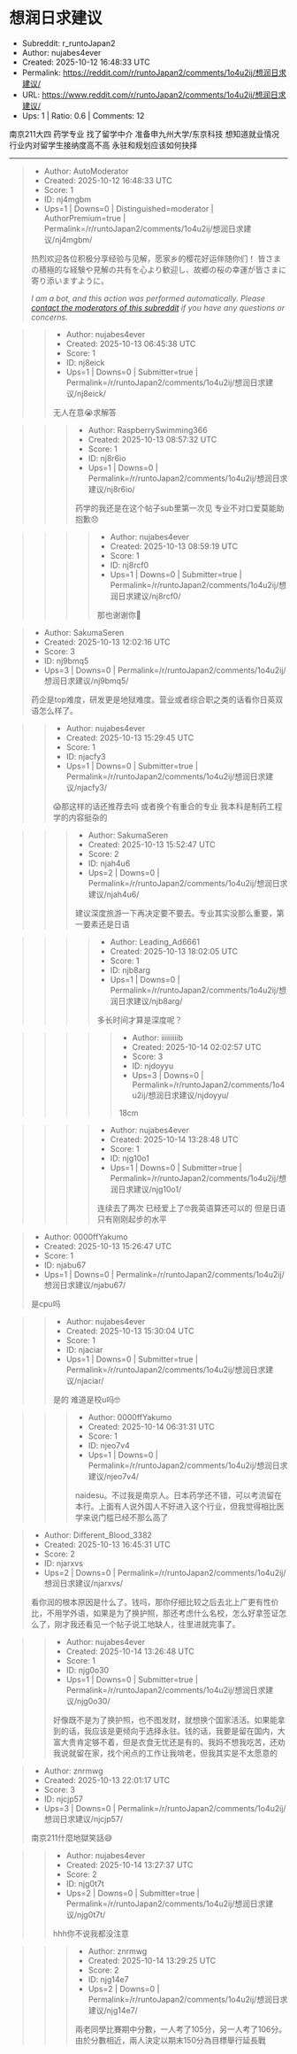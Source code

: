 # 想润日求建议

- Subreddit: r_runtoJapan2
- Author: nujabes4ever
- Created: 2025-10-12 16:48:33 UTC
- Permalink: https://reddit.com/r/runtoJapan2/comments/1o4u2ij/想润日求建议/
- URL: https://www.reddit.com/r/runtoJapan2/comments/1o4u2ij/想润日求建议/
- Ups: 1 | Ratio: 0.6 | Comments: 12


南京211大四 药学专业 找了留学中介 准备申九州大学/东京科技 想知道就业情况
行业内对留学生接纳度高不高 永驻和规划应该如何抉择


---

> - Author: AutoModerator
> - Created: 2025-10-12 16:48:33 UTC
> - Score: 1
> - ID: nj4mgbm
> - Ups=1 | Downs=0 | Distinguished=moderator | AuthorPremium=true | Permalink=/r/runtoJapan2/comments/1o4u2ij/想润日求建议/nj4mgbm/
>
> 热烈欢迎各位积极分享经验与见解，愿家乡的樱花好运伴随你们！
> 皆さまの積極的な経験や見解の共有を心より歓迎し、故郷の桜の幸運が皆さまに寄り添いますように。
> 
> *I am a bot, and this action was performed automatically. Please [contact the moderators of this subreddit](/message/compose/?to=/r/runtoJapan2) if you have any questions or concerns.*

>> - Author: nujabes4ever
>> - Created: 2025-10-13 06:45:38 UTC
>> - Score: 1
>> - ID: nj8eick
>> - Ups=1 | Downs=0 | Submitter=true | Permalink=/r/runtoJapan2/comments/1o4u2ij/想润日求建议/nj8eick/
>>
>> 无人在意😭求解答

>>> - Author: RaspberrySwimming366
>>> - Created: 2025-10-13 08:57:32 UTC
>>> - Score: 1
>>> - ID: nj8r6io
>>> - Ups=1 | Downs=0 | Permalink=/r/runtoJapan2/comments/1o4u2ij/想润日求建议/nj8r6io/
>>>
>>> 药学的我还是在这个帖子sub里第一次见
>>> 专业不对口爱莫能助 抱歉😞

>>>> - Author: nujabes4ever
>>>> - Created: 2025-10-13 08:59:19 UTC
>>>> - Score: 1
>>>> - ID: nj8rcf0
>>>> - Ups=1 | Downs=0 | Submitter=true | Permalink=/r/runtoJapan2/comments/1o4u2ij/想润日求建议/nj8rcf0/
>>>>
>>>> 那也谢谢你🥹

> - Author: SakumaSeren
> - Created: 2025-10-13 12:02:16 UTC
> - Score: 3
> - ID: nj9bmq5
> - Ups=3 | Downs=0 | Permalink=/r/runtoJapan2/comments/1o4u2ij/想润日求建议/nj9bmq5/
>
> 药企是top难度，研发更是地狱难度。营业或者综合职之类的话看你日英双语怎么样了。

>> - Author: nujabes4ever
>> - Created: 2025-10-13 15:29:45 UTC
>> - Score: 1
>> - ID: njacfy3
>> - Ups=1 | Downs=0 | Submitter=true | Permalink=/r/runtoJapan2/comments/1o4u2ij/想润日求建议/njacfy3/
>>
>> 😱那这样的话还推荐去吗 或者换个有重合的专业 我本科是制药工程 学的内容挺杂的

>>> - Author: SakumaSeren
>>> - Created: 2025-10-13 15:52:47 UTC
>>> - Score: 2
>>> - ID: njah4u6
>>> - Ups=2 | Downs=0 | Permalink=/r/runtoJapan2/comments/1o4u2ij/想润日求建议/njah4u6/
>>>
>>> 建议深度旅游一下再决定要不要去。专业其实没那么重要，第一要素还是日语

>>>> - Author: Leading_Ad6661
>>>> - Created: 2025-10-13 18:02:05 UTC
>>>> - Score: 1
>>>> - ID: njb8arg
>>>> - Ups=1 | Downs=0 | Permalink=/r/runtoJapan2/comments/1o4u2ij/想润日求建议/njb8arg/
>>>>
>>>> 多长时间才算是深度呢？

>>>>> - Author: iiiiiiiiib
>>>>> - Created: 2025-10-14 02:02:57 UTC
>>>>> - Score: 3
>>>>> - ID: njdoyyu
>>>>> - Ups=3 | Downs=0 | Permalink=/r/runtoJapan2/comments/1o4u2ij/想润日求建议/njdoyyu/
>>>>>
>>>>> 18cm

>>>> - Author: nujabes4ever
>>>> - Created: 2025-10-14 13:28:48 UTC
>>>> - Score: 1
>>>> - ID: njg10o1
>>>> - Ups=1 | Downs=0 | Submitter=true | Permalink=/r/runtoJapan2/comments/1o4u2ij/想润日求建议/njg10o1/
>>>>
>>>> 连续去了两次 已经爱上了🤓我英语算还可以的 但是日语只有刚刚起步的水平

> - Author: 0000ffYakumo
> - Created: 2025-10-13 15:26:47 UTC
> - Score: 1
> - ID: njabu67
> - Ups=1 | Downs=0 | Permalink=/r/runtoJapan2/comments/1o4u2ij/想润日求建议/njabu67/
>
> 是cpu吗

>> - Author: nujabes4ever
>> - Created: 2025-10-13 15:30:04 UTC
>> - Score: 1
>> - ID: njaciar
>> - Ups=1 | Downs=0 | Submitter=true | Permalink=/r/runtoJapan2/comments/1o4u2ij/想润日求建议/njaciar/
>>
>> 是的 难道是校u吗🤓

>>> - Author: 0000ffYakumo
>>> - Created: 2025-10-14 06:31:31 UTC
>>> - Score: 1
>>> - ID: njeo7v4
>>> - Ups=1 | Downs=0 | Permalink=/r/runtoJapan2/comments/1o4u2ij/想润日求建议/njeo7v4/
>>>
>>> naidesu。不过我是南京人。日本药学还不错，可以考流留在本行。上面有人说外国人不好进入这个行业，但我觉得相比医学来说门槛已经不那么高了

> - Author: Different_Blood_3382
> - Created: 2025-10-13 16:45:31 UTC
> - Score: 2
> - ID: njarxvs
> - Ups=2 | Downs=0 | Permalink=/r/runtoJapan2/comments/1o4u2ij/想润日求建议/njarxvs/
>
> 看你润的根本原因是什么了。钱吗，那你仔细比较之后去北上广更有性价比，不用学外语，如果是为了换护照，那还考虑什么名校，怎么好拿签证怎么了，刚才我还看见一个帖子说工地缺人，往里进就完事了。

>> - Author: nujabes4ever
>> - Created: 2025-10-14 13:26:48 UTC
>> - Score: 1
>> - ID: njg0o30
>> - Ups=1 | Downs=0 | Submitter=true | Permalink=/r/runtoJapan2/comments/1o4u2ij/想润日求建议/njg0o30/
>>
>> 好像既不是为了换护照，也不图发财，就想换个国家活活。如果能拿到的话，我应该是更倾向于选择永驻。钱的话，我要是留在国内，大富大贵肯定够不着，但是衣食无忧还是有的。我妈不想我吃苦，还劝我说就留在家，找个闲点的工作让我啃老，但我其实是不太愿意的

> - Author: znrmwg
> - Created: 2025-10-13 22:01:17 UTC
> - Score: 3
> - ID: njcjp57
> - Ups=3 | Downs=0 | Permalink=/r/runtoJapan2/comments/1o4u2ij/想润日求建议/njcjp57/
>
> 南京211什麼地獄笑話😅

>> - Author: nujabes4ever
>> - Created: 2025-10-14 13:27:37 UTC
>> - Score: 2
>> - ID: njg0t7t
>> - Ups=2 | Downs=0 | Submitter=true | Permalink=/r/runtoJapan2/comments/1o4u2ij/想润日求建议/njg0t7t/
>>
>> hhh你不说我都没注意

>>> - Author: znrmwg
>>> - Created: 2025-10-14 13:29:25 UTC
>>> - Score: 2
>>> - ID: njg14e7
>>> - Ups=2 | Downs=0 | Permalink=/r/runtoJapan2/comments/1o4u2ij/想润日求建议/njg14e7/
>>>
>>> 兩老同學比賽期中分數，一人考了105分，另一人考了106分。由於分數相近，兩人決定以期末150分為目標舉行延長戰
